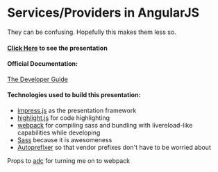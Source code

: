 # Services/Providers in AngularJS
They can be confusing. Hopefully this makes them less so.

#### [Click Here](http://mattdanskey.github.io/services-providers) to see the presentation

#### Official Documentation:
[The Developer Guide](https://docs.angularjs.org/guide/providers)

#### Technologies used to build this presentation:
* [impress.js](https://github.com/bartaz/impress.js) as the presentation framework
* [highlight.js](https://highlightjs.org/) for code highlighting
* [webpack](http://webpack.github.io/) for compiling sass and bundling with livereload-like capabilities while developing
* [Sass](http://sass-lang.com/) because it is awesomeness
* [Autoprefixer](https://github.com/postcss/autoprefixer) so that vendor prefixes don't have to be worried about


Props to [adc](https://github.com/andrewdc) for turning me on to webpack
